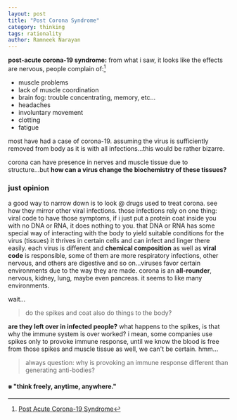 ```yaml
---
layout: post
title: "Post Corona Syndrome"
category: thinking
tags: rationality
author: Ramneek Narayan
---
```


**post-acute corona-19 syndrome:** from what i saw, it looks like the effects are nervous, people complain of:[^1]

- muscle problems
- lack of muscle coordination
- brain fog: trouble concentrating, memory, etc...
- headaches
- involuntary movement
- clotting
- fatigue

most have had a case of corona-19. assuming the virus is sufficiently removed from body as it is with all infections...this would be rather bizarre.

corona can have presence in nerves and muscle tissue due to structure...but **how can a virus change the biochemistry of these tissues?**

### just opinion

a good way to narrow down is to look @ drugs used to treat corona. see how they mirror other viral infections. those infections rely on one thing: viral code to have those symptoms, if i just put a protein coat inside you with no DNA or RNA, it does nothing to you. that DNA or RNA has some special way of interacting with the body to yield suitable conditions for the virus (tissues) it thrives in certain cells and can infect and linger there easily. each virus is different and **chemical composition** as well as **viral code** is responsible, some of them are more respiratory infections, other nervous, and others are digestive and so on...viruses favor certain environments due to the way they are made. corona is an **all-rounder**, nervous, kidney, lung, maybe even pancreas. it seems to like many environments.

wait...

> do the spikes and coat also do things to the body?

**are they left over in infected people?** what happens to the spikes, is that why the immune system is over worked? i mean, some companies use spikes only to provoke immune response, until we know the blood is free from those spikes and muscle tissue as well, we can't be certain. hmm...

> always question: why is provoking an immune response different than generating anti-bodies?

#### ⨳ "think freely, anytime, anywhere."

[^1]: [Post Acute Corona-19 Syndrome](https://m.youtube.com/watch?v=0gLmMPOHDwM)
